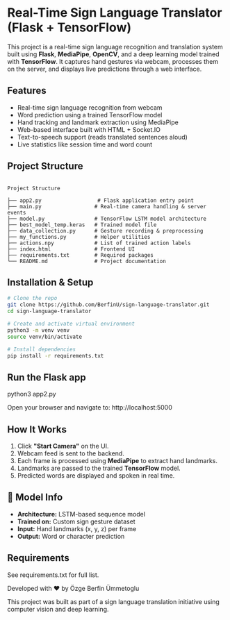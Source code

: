 # Real-Time Sign Language Translator (Flask + TensorFlow)

This project is a real-time sign language recognition and translation system built using **Flask**, **MediaPipe**, **OpenCV**, and a deep learning model trained with **TensorFlow**. It captures hand gestures via webcam, processes them on the server, and displays live predictions through a web interface.


## Features

-  Real-time sign language recognition from webcam
-  Word prediction using a trained TensorFlow model
-  Hand tracking and landmark extraction using MediaPipe
-  Web-based interface built with HTML + Socket.IO
-  Text-to-speech support (reads translated sentences aloud)
-  Live statistics like session time and word count


## Project Structure

<pre><code>
Project Structure

├── app2.py                  # Flask application entry point
├── main.py                 # Real-time camera handling & server events
├── model.py                # TensorFlow LSTM model architecture
├── best_model_temp.keras   # Trained model file
├── data_collection.py      # Gesture recording & preprocessing
├── my_functions.py         # Helper utilities
├── actions.npy             # List of trained action labels
├── index.html              # Frontend UI
├── requirements.txt        # Required packages
└── README.md               # Project documentation
</code></pre>


## Installation & Setup

```bash
# Clone the repo
git clone https://github.com/BerfinU/sign-language-translator.git
cd sign-language-translator

# Create and activate virtual environment
python3 -m venv venv
source venv/bin/activate

# Install dependencies
pip install -r requirements.txt

```


## Run the Flask app

python3 app2.py

Open your browser and navigate to: http://localhost:5000


##  How It Works

1. Click **"Start Camera"** on the UI.  
2. Webcam feed is sent to the backend.  
3. Each frame is processed using **MediaPipe** to extract hand landmarks.  
4. Landmarks are passed to the trained **TensorFlow** model.  
5. Predicted words are displayed and spoken in real time.


## 🧠 Model Info

- **Architecture:** LSTM-based sequence model  
- **Trained on:** Custom sign gesture dataset  
- **Input:** Hand landmarks (x, y, z) per frame  
- **Output:** Word or character prediction


## Requirements
See requirements.txt for full list.


Developed with ❤️ by Özge Berfin Ümmetoglu

This project was built as part of a sign language translation initiative using computer vision and deep learning.

